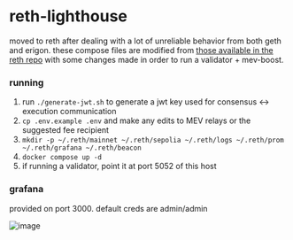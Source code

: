# reth-lighthouse

moved to reth after dealing with a lot of unreliable behavior from both geth and erigon. these compose files are modified from [those available in the reth repo](https://github.com/paradigmxyz/reth/tree/main/etc) with some changes made in order to run a validator + mev-boost.

### running

1. run `./generate-jwt.sh` to generate a jwt key used for consensus <-> execution communication
2. `cp .env.example .env` and make any edits to MEV relays or the suggested fee recipient
3. `mkdir -p ~/.reth/mainnet ~/.reth/sepolia ~/.reth/logs ~/.reth/prom ~/.reth/grafana ~/.reth/beacon`
4. `docker compose up -d`
5. if running a validator, point it at port 5052 of this host

### grafana

provided on port 3000. default creds are admin/admin

![image](https://github.com/clifton/reth-lighthouse/assets/14217/81e35458-5238-4934-92e5-4e6ef6b1a4e4)

